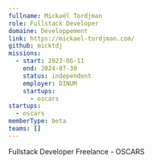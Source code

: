 ```yaml
---
fullname: Mickaël Tordjman
role: Fullstack Developer
domaine: Développement
link: https://mickael-tordjman.com/
github: micktdj
missions:
  - start: 2023-06-11
    end: 2024-07-30
    status: independent
    employer: DINUM
    startups:
      - oscars
startups:
  - oscars
memberType: beta
teams: []
---
```

Fullstack Developer Freelance - OSCARS